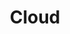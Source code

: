 ---
title: "Cloud"
description: "Learn the fundamentals of cloud computing and how to deploy applications in the cloud."
banner: "images/exoscale-icon.png"
weight: 1
tags: [cloud]
level: "introductory"
categories: [exoscale,kubernetes]
---